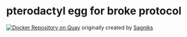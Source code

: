 # pterodactyl egg for broke protocol
[![Docker Repository on Quay](https://quay.io/repository/james121op/bpegg/status "Docker Repository on Quay")](https://quay.io/repository/james121op/bpegg)
originally created by [Sagniks](https://github.com/SagnikSRHUSE)
